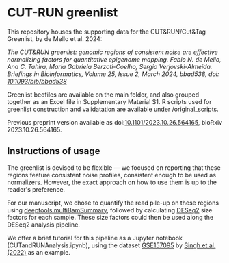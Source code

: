 # CUT-RUN greenlist

This repository houses the supporting data for the CUT&RUN/Cut&Tag Greenlist, by de Mello et al. 2024:

*The CUT&RUN greenlist: genomic regions of consistent noise are effective normalizing factors for quantitative epigenome mapping.
Fabio N. de Mello, Ana C. Tahira, Maria Gabriela Berzoti-Coelho, Sergio Verjovski-Almeida.
Briefings in Bioinformatics, Volume 25, Issue 2, March 2024, bbad538, doi: [10.1093/bib/bbad538](https://doi.org/10.1093/bib/bbad538)*

Greenlist bedfiles are available on the main folder, and also grouped together as an Excel file in 
Supplementary Material S1. R scripts used for greenlist construction and validatation are available 
under /original_scripts.

Previous preprint version available as doi:[10.1101/2023.10.26.564165](https://doi.org/10.1101/2023.10.26.564165), bioRxiv 2023.10.26.564165.

## Instructions of usage

The greenlist is devised to be flexible — we focused on reporting that these regions feature
consistent noise profiles, consistent enough to be used as normalizers. However, the exact
approach on how to use them is up to the reader's preference.

For our manuscript, we chose to quantify the read pile-up on these regions using [deeptools multiBamSummary](https://deeptools.readthedocs.io/en/develop/content/tools/multiBamSummary.html), followed by calculating [DESeq2](https://bioconductor.org/packages/release/bioc/html/DESeq2.html) size factors for each sample. These 
size factors could then be used along the DESeq2 analysis pipeline.

We offer a brief tutorial for this pipeline as a Jupyter notebook (CUTandRUNAnalysis.ipynb), using the
dataset [GSE157095](https://www.ncbi.nlm.nih.gov/geo/query/acc.cgi?acc=GSE157095) by [Singh et al. (2022)](https://doi.org/10.1126/scitranslmed.abq2096) as an example.
